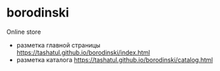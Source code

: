 # borodinski <br>
Online store
- разметка главной страницы https://tashatul.github.io/borodinski/index.html
- разметка каталога https://tashatul.github.io/borodinski/catalog.html
